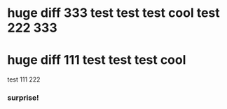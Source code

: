 huge diff 333 test test test cool
test 222 333
============

huge diff 111 test test test cool
=================================

test 111 222

### surprise!
